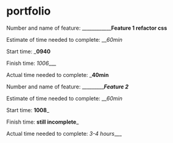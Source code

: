 # portfolio

Number and name of feature: ______________________Feature 1 refactor css__________

Estimate of time needed to complete: ___60min_

Start time: ___0940__

Finish time: _1006____

Actual time needed to complete: ___40min__

Number and name of feature: ________________Feature 2_______

Estimate of time needed to complete: ___60min_

Start time: __1008___

Finish time: __still incomplete___

Actual time needed to complete: _3-4 hours____